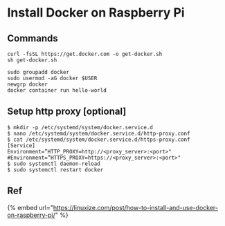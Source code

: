 # Install Docker on Raspberry Pi

## Commands

```
curl -fsSL https://get.docker.com -o get-docker.sh
sh get-docker.sh

sudo groupadd docker
sudo usermod -aG docker $USER
newgrp docker
docker container run hello-world
```

## Setup http proxy \[optional\]

```text
$ mkdir -p /etc/systemd/system/docker.service.d
$ nano /etc/systemd/system/docker.service.d/http-proxy.conf
$ cat /etc/systemd/system/docker.service.d/https-proxy.conf
[Service]
Environment=”HTTP_PROXY=http://<proxy_server>:<port>"
#Environment=”HTTPS_PROXY=https://<proxy_server>:<port>"
$ sudo systemctl daemon-reload
$ sudo systemctl restart docker
```

## Ref

{% embed url="https://linuxize.com/post/how-to-install-and-use-docker-on-raspberry-pi/" %}

